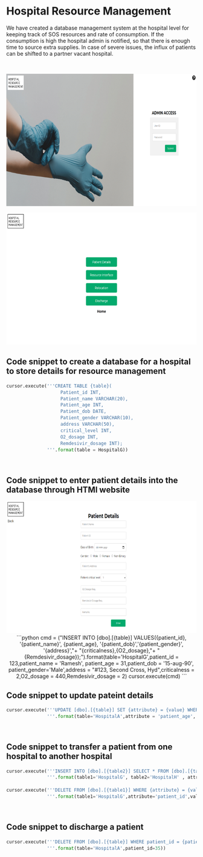 # Hospital Resource Management

We have created a database management system at the hospital level for keeping track of SOS resources and rate of consumption. 
If the consumption is high the hospital admin is notified, so that there is enough time to source extra supplies.
In case of severe issues, the influx of patients can be shifted to a partner vacant hospital. 

<br>

<p align="center"> <img src="Images/first.png" height="350"/>
<p align="center"> <img src="Images/second.png" height="350"/>


## Code snippet to create a database for a hospital to store details for resource management

```python
cursor.execute('''CREATE TABLE {table}(
                    Patient_id INT,
                    Patient_name VARCHAR(20),
                    Patient_age INT,
                    Patient_dob DATE,
                    Patient_gender VARCHAR(10),
                    address VARCHAR(50),
                    critical_level INT,
                    O2_dosage INT,
                    Remdesivir_dosage INT);
               '''.format(table = HospitalG))
```
<br>

## Code snippet to enter patient details into the database through HTMl website
<p align="center"> <img src="Images/third.png" height="350"/>
```python
cmd = ("INSERT INTO [dbo].[{table}] VALUES({patient_id}, '{patient_name}', {patient_age}, 
      '{patient_dob}','{patient_gender}', '{address}',"+ "{criticalness},{O2_dosage},"+
      "{Remdesivir_dosage});").format(table='HospitalG',patient_id = 123,patient_name = 'Ramesh',
      patient_age = 31,patient_dob = '15-aug-90', patient_gender='Male',address = "#123, 
      Second Cross, Hyd",criticalness = 2,O2_dosage = 440,Remdesivir_dosage = 2)
cursor.execute(cmd)
```
<br>

## Code snippet to update pateint details

```python
cursor.execute('''UPDATE [dbo].[{table}] SET {attribute} = {value} WHERE patient_id = {patient_id};
               '''.format(table='HospitalA',attribute = 'patient_age', value=25, patient_id = 16753 ))
```
<br>

## Code snippet to transfer a patient from one hospital to another hospital

```python
cursor.execute('''INSERT INTO [dbo].[{table2}] SELECT * FROM [dbo].[{table1}] WHERE {attribute} = {value}
               '''.format(table1='HospitalG', table2='HospitalH' , attribute='patient_id' , value = 123 ))

cursor.execute('''DELETE FROM [dbo].[{table1}] WHERE {attribute} = {value};
               '''.format(table1='HospitalG',attribute='patient_id',value=123))    
```
<br>

## Code snippet to discharge a patient

```python
cursor.execute('''DELETE FROM [dbo].[{table}] WHERE patient_id = {patient_id};
               '''.format(table='HospitalA',patient_id=35))   
```
<br>

